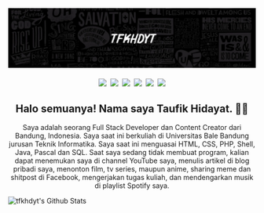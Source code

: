 ## [![stephen ajulu's header](images/145ace97964294c36724db8c9dd86010-picsaygit.jpg?raw=true)](https://stephenajulu.com)

<p align='center'>
<a href="Https://facebook.com/tfkhdyt142"><img height="30" src="https://www.pinclipart.com/picdir/big/2-21918_download-transparent-background-facebook-logo-clipart-facebook-logo.png"></a>&nbsp;
<a href="https://twitter.com/tfkhdyt"><img height="30" src="https://www.pinclipart.com/picdir/big/64-649167_the-pairings-twitter-icon-rounded-square-clipart.png"></a>&nbsp;
<a href="https://instagram.com/_tfkhdyt_"><img height="30" src="https://camo.githubusercontent.com/5cf2a148d1763dca531d1d43bdf234b4e57ee2e00f613589e6d307ccd1077a9f/68747470733a2f2f7777772e70696e636c69706172742e636f6d2f7069636469722f6269672f3130392d313039393330315f696e7374616772616d2d696e7374616772616d2d6c6f676f2d6e6f2d626f726465722d636c69706172742e706e67"></a>&nbsp;
<a href="https://youtube.com/tfkhdyt"><img height="30" src="https://www.pinclipart.com/picdir/big/530-5305952_youtube-computer-icons-portable-network-graphics-logo-logo.png"></a>&nbsp;
<a href="https://t.me/tfkhdyt"><img height="30" src="https://cdn4.iconfinder.com/data/icons/social-media-2146/512/37_social-512.png"></a>&nbsp;
<a href="https://open.spotify.com/playlist/4JR5wqcnuOQw6ppF38Vpu9?si=zHMKBfCiRrGVamKsL8LXqQ"><img height="30" src="https://cdn2.iconfinder.com/data/icons/social-icons-33/128/Spotify-512.png"></a>
</p>

<h2 align="center">Halo semuanya! Nama saya Taufik Hidayat. 👋🤓</h2>
<p align="center">Saya adalah seorang Full Stack Developer dan Content Creator dari Bandung, Indonesia.
Saya saat ini berkuliah di Universitas Bale Bandung jurusan Teknik Informatika.
Saya saat ini menguasai HTML, CSS, PHP, Shell, Java, Pascal dan SQL.
Saat saya sedang tidak membuat program, kalian dapat menemukan saya di channel YouTube saya, menulis artikel di blog pribadi saya, menonton film, tv series, maupun anime, sharing meme dan shitpost di Facebook, mengerjakan tugas kuliah, dan mendengarkan musik di playlist Spotify saya.</p>

![tfkhdyt's Github Stats](https://github-readme-stats.vercel.app/api?username=tfkhdyt&show_icons=true&theme=radical)
